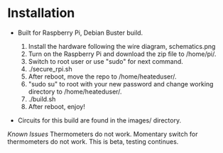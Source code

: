 # Installation

* Built for Raspberry Pi, Debian Buster build.

    1)  Install the hardware following the wire diagram, schematics.png
    2)  Turn on the Raspberry Pi and download the zip file to /home/pi/.
    3)  Switch to root user or use "sudo" for next command.
    4)  ./secure_rpi.sh
    5)  After reboot, move the repo to /home/heateduser/.
    6)  "sudo su" to root with your new password and change working directory to /home/heateduser/.
    7)  ./build.sh
    6)  After reboot, enjoy!

* Circuits for this build are found in the images/ directory.


*Known Issues*
    Thermometers do not work.
    Momentary switch for thermometers do not work.
    This is beta, testing continues.
